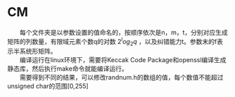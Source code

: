 # CM
&emsp;&emsp;每个文件夹是以参数设置的值命名的，按顺序依次是n，m，t，分别对应生成矩阵的列数量，有限域元素个数q的对数 $2^log_2{q}$ ，以及纠错能力t。参数末的f表示半系统形矩阵。  
&emsp;&emsp;编译运行在linux环境下，需要将Keccak Code Package和openssl编译生成静态库，然后执行make命令就能编译运行。  
&emsp;&emsp;需要得到不同的结果，可以修改randnum.h的数组的值，每个数值不能超过unsigned char的范围[0,255]
